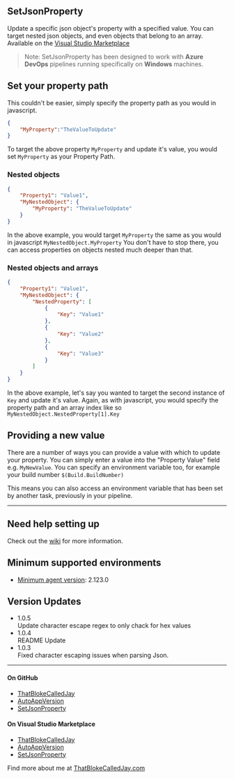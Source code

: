 ## SetJsonProperty

Update a specific json object's property with a specified value. You can target nested json objects, and even objects that belong to an array. Available on the [Visual Studio Marketplace](https://marketplace.visualstudio.com/publishers/ThatBlokeCalledJay)
  
> Note: SetJsonProperty has been designed to work with **Azure DevOps** pipelines running specifically on **Windows** machines.
  
## Set your property path

This couldn't be easier, simply specify the property path as you would in javascript.  

```json
{
    "MyProperty":"TheValueToUpdate"
}
```

To target the above property `MyProperty` and update it's value, you would set `MyProperty` as your Property Path.
  
### Nested objects

```json
{
    "Property1": "Value1",
    "MyNestedObject": {
        "MyProperty": "TheValueToUpdate"
    }
}
```

In the above example, you would target `MyProperty` the same as you would in javascript `MyNestedObject.MyProperty` You don't have to stop there, you can access properties on objects nested much deeper than that.
  
### Nested objects and arrays

```json
{
    "Property1": "Value1",
    "MyNestedObject": {
        "NestedProperty": [
            {
                "Key": "Value1"
            },
            {
                "Key": "Value2"
            },
            {
                "Key": "Value3"
            }
        ]
    }
}
```

In the above example, let's say you wanted to target the second instance of `Key` and update it's value. Again, as with javascript, you would specify the property path and an array index like so `MyNestedObject.NestedProperty[1].Key`

## Providing a new value

There are a number of ways you can provide a value with which to update your property. You can simply enter a value into the "Property Value" field e.g. `MyNewValue`. You can specify an environment variable too, for example your build number `$(Build.BuildNumber)`  
  
This means you can also access an environment variable that has been set by another task, previously in your pipeline.  

---

## Need help setting up

 Check out the [wiki](https://github.com/ThatBlokeCalledJay/set-json-property/wiki/Getting-Started) for more information.

## Minimum supported environments

- [Minimum agent version](https://docs.microsoft.com/en-us/azure/devops/pipelines/agents/agents?view=azure-devops): 2.123.0


## Version Updates
- 1.0.5  
    Update character escape regex to only chack for hex values
- 1.0.4  
    README Update
- 1.0.3  
    Fixed character escaping issues when parsing Json.

---



#### On GitHub

- [ThatBlokeCalledJay](https://github.com/ThatBlokeCalledJay)
- [AutoAppVersion](https://github.com/ThatBlokeCalledJay/auto-app-version)  
- [SetJsonProperty](https://github.com/ThatBlokeCalledJay/set-json-property)  
  
#### On Visual Studio Marketplace

- [ThatBlokeCalledJay](https://marketplace.visualstudio.com/publishers/ThatBlokeCalledJay)
- [AutoAppVersion](https://marketplace.visualstudio.com/items?itemName=ThatBlokeCalledJay.thatblokecalledjay-autoappversion)  
- [SetJsonProperty](https://marketplace.visualstudio.com/items?itemName=ThatBlokeCalledJay.thatblokecalledjay-setjsonproperty)  

Find more about me at [ThatBlokeCalledJay.com](https://thatblokecalledjay.com/)